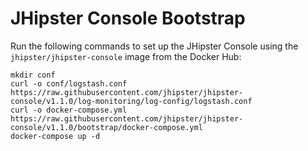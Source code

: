 # JHipster Console Bootstrap

Run the following commands to set up the JHipster Console using the `jhipster/jhipster-console` image from the Docker Hub:
```
mkdir conf
curl -o conf/logstash.conf https://raw.githubusercontent.com/jhipster/jhipster-console/v1.1.0/log-monitoring/log-config/logstash.conf
curl -o docker-compose.yml https://raw.githubusercontent.com/jhipster/jhipster-console/v1.1.0/bootstrap/docker-compose.yml
docker-compose up -d
```
